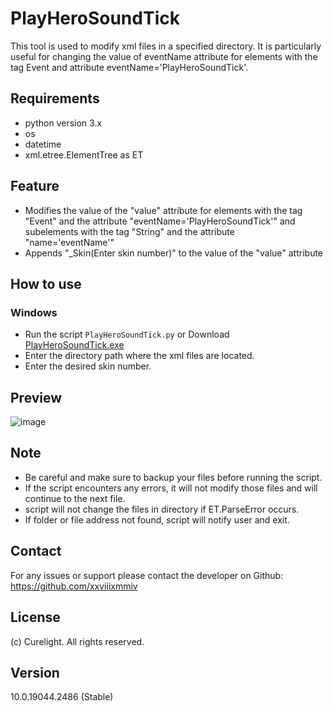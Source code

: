 # PlayHeroSoundTick
 
This tool is used to modify xml files in a specified directory. It is particularly useful for changing the value of eventName attribute for elements with the tag Event and attribute eventName='PlayHeroSoundTick'.

## Requirements

* python version 3.x
* os
* datetime
* xml.etree.ElementTree as ET

## Feature

* Modifies the value of the "value" attribute for elements with the tag "Event" and the attribute "eventName='PlayHeroSoundTick'" and subelements with the tag "String" and the attribute "name='eventName'"
* Appends "_Skin(Enter skin number)" to the value of the "value" attribute

## How to use

### Windows

* Run the script `PlayHeroSoundTick.py` or Download [PlayHeroSoundTick.exe](https://github.com/xxviiixmmiv/PlayHeroSoundTick/releases/download/stable-releases/PlayHeroSoundTick.exe)
* Enter the directory path where the xml files are located.
* Enter the desired skin number.

## Preview

![image]()

## Note

* Be careful and make sure to backup your files before running the script.
* If the script encounters any errors, it will not modify those files and will continue to the next file.
* script will not change the files in directory if ET.ParseError occurs.
* If folder or file address not found, script will notify user and exit.

## Contact

For any issues or support please contact the developer on Github: https://github.com/xxviiixmmiv

## License

(c) Curelight. All rights reserved.

## Version
10.0.19044.2486 (Stable)